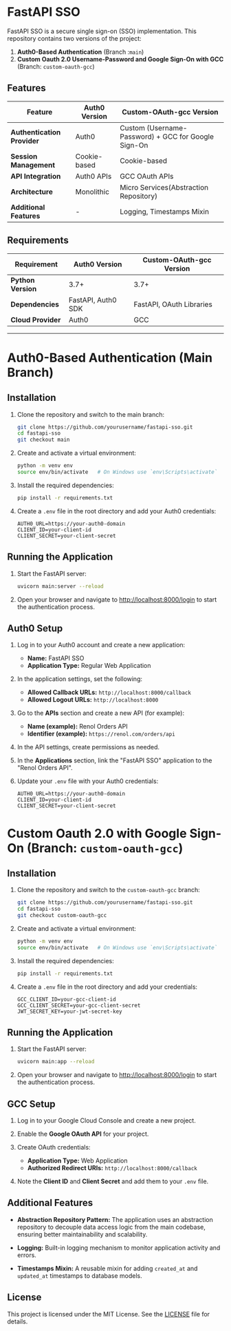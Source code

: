 # FastAPI SSO

FastAPI SSO is a secure single sign-on (SSO) implementation. This repository contains two versions of the project:

1. **Auth0-Based Authentication** (Branch :`main`)
2. **Custom Oauth 2.0 Username-Password and Google Sign-On with GCC** (Branch: `custom-oauth-gcc`)

## Features

| Feature                               | Auth0 Version               | Custom-OAuth-gcc Version       |
|---------------------------------------|-----------------------------|---------------------------------|
| **Authentication Provider**          | Auth0                      | Custom (Username-Password) + GCC for Google Sign-On |
| **Session Management**               | Cookie-based               | Cookie-based                   |
| **API Integration**                  | Auth0 APIs                 | GCC OAuth APIs                 |
| **Architecture**                | Monolithic         | Micro Services(Abstraction Repository)  |
| **Additional Features**              | -                          | Logging, Timestamps Mixin      |

## Requirements

| Requirement              | Auth0 Version       | Custom-OAuth-gcc Version |
|--------------------------|---------------------|---------------------------|
| **Python Version**       | 3.7+               | 3.7+                     |
| **Dependencies**         | FastAPI, Auth0 SDK | FastAPI, OAuth Libraries |
| **Cloud Provider**       | Auth0              | GCC                      |

---

# Auth0-Based Authentication (Main Branch)

## Installation

1. Clone the repository and switch to the main branch:
    ```bash
    git clone https://github.com/yourusername/fastapi-sso.git
    cd fastapi-sso
    git checkout main
    ```

2. Create and activate a virtual environment:
    ```bash
    python -m venv env
    source env/bin/activate   # On Windows use `env\Scripts\activate`
    ```

3. Install the required dependencies:
    ```bash
    pip install -r requirements.txt
    ```

4. Create a `.env` file in the root directory and add your Auth0 credentials:
    ```env
    AUTH0_URL=https://your-auth0-domain
    CLIENT_ID=your-client-id
    CLIENT_SECRET=your-client-secret
    ```

## Running the Application

1. Start the FastAPI server:
    ```bash
    uvicorn main:server --reload
    ```

2. Open your browser and navigate to [http://localhost:8000/login](http://localhost:8000/login) to start the authentication process.

## Auth0 Setup

1. Log in to your Auth0 account and create a new application:
    - **Name:** FastAPI SSO
    - **Application Type:** Regular Web Application

2. In the application settings, set the following:
    - **Allowed Callback URLs:** `http://localhost:8000/callback`
    - **Allowed Logout URLs:** `http://localhost:8000`

3. Go to the **APIs** section and create a new API (for example):
    - **Name (example):** Renol Orders API
    - **Identifier (example):** `https://renol.com/orders/api`

4. In the API settings, create permissions as needed.

5. In the **Applications** section, link the "FastAPI SSO" application to the "Renol Orders API".

6. Update your `.env` file with your Auth0 credentials:
    ```env
    AUTH0_URL=https://your-auth0-domain
    CLIENT_ID=your-client-id
    CLIENT_SECRET=your-client-secret
    ```

# Custom Oauth 2.0 with Google Sign-On (Branch: `custom-oauth-gcc`)

## Installation

1. Clone the repository and switch to the `custom-oauth-gcc` branch:
    ```bash
    git clone https://github.com/yourusername/fastapi-sso.git
    cd fastapi-sso
    git checkout custom-oauth-gcc
    ```

2. Create and activate a virtual environment:
    ```bash
    python -m venv env
    source env/bin/activate   # On Windows use `env\Scripts\activate`
    ```

3. Install the required dependencies:
    ```bash
    pip install -r requirements.txt
    ```

4. Create a `.env` file in the root directory and add your credentials:
    ```env
    GCC_CLIENT_ID=your-gcc-client-id
    GCC_CLIENT_SECRET=your-gcc-client-secret
    JWT_SECRET_KEY=your-jwt-secret-key
    ```

## Running the Application

1. Start the FastAPI server:
    ```bash
    uvicorn main:app --reload
    ```

2. Open your browser and navigate to [http://localhost:8000/login](http://localhost:8000/login) to start the authentication process.

## GCC Setup

1. Log in to your Google Cloud Console and create a new project.

2. Enable the **Google OAuth API** for your project.

3. Create OAuth credentials:
    - **Application Type:** Web Application
    - **Authorized Redirect URIs:** `http://localhost:8000/callback`

4. Note the **Client ID** and **Client Secret** and add them to your `.env` file.

## Additional Features

- **Abstraction Repository Pattern:** The application uses an abstraction repository to decouple data access logic from the main codebase, ensuring better maintainability and scalability.

- **Logging:** Built-in logging mechanism to monitor application activity and errors.

- **Timestamps Mixin:** A reusable mixin for adding `created_at` and `updated_at` timestamps to database models.

## License

This project is licensed under the MIT License. See the [LICENSE](LICENSE) file for details.
